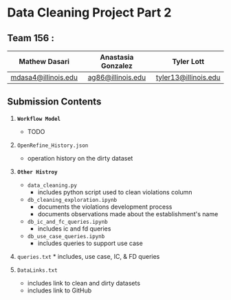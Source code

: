 # **Data Cleaning Project Part 2**

## **Team 156 :**
| Mathew Dasari | Anastasia Gonzalez | Tyler Lott |
| :----: | :----: | :----: |
| mdasa4@illinois.edu | ag86@illinois.edu | tyler13@illinois.edu |


## **Submission Contents**

1. **`Workflow Model`**
    * TODO

2. `OpenRefine_History.json`
    * operation history on the dirty dataset

3. **`Other Histroy`**
    * `data_cleaning.py`
        * includes python script used to clean violations column
    * `db_cleaning_exploration.ipynb`
        * documents the violations development process
        * documents observations made about the establishment's name 
    * `db_ic_and_fc_queries.ipynb`
        * includes ic and fd queries
    * `db_use_case_queries.ipynb`
        * includes queries to support use case

4. `queries.txt`
        * includes, use case, IC, & FD queries

5. `DataLinks.txt`
    * includes link to clean and dirty datasets
    * includes link to GitHub



